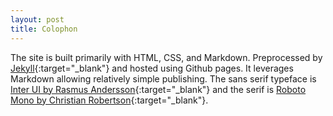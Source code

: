 ```yaml
---
layout: post
title: Colophon
---
```


<!-- This site is an attempt to produce a personal website that curates output from a multitude of creative outlets and endeavors. In trying to maintain simplicity and consolidation while embracing a sprawl of interests, I leaned into the design pattern of changelogs and activity feeds. Time itself becomes a method of organization.

The site design, content, and purpose was largely influenced by [Brian Lovin](https://brianlovin.com/){:target="_blank"}, [Frank Chimero](https://frankchimero.com/){:target="_blank"}, and [Julian Lehr](https://julian.digital/){:target="_blank"}. -->

The site is built primarily with HTML, CSS, and Markdown. Preprocessed by [Jekyll](https://jekyllrb.com/){:target="_blank"} and hosted using Github pages. It leverages Markdown allowing relatively simple publishing. The sans serif typeface is [Inter UI by Rasmus Andersson](https://rsms.me/){:target="_blank"} and the serif is [Roboto Mono by Christian Robertson](https://fonts.google.com/specimen/Roboto+Mono){:target="_blank"}.